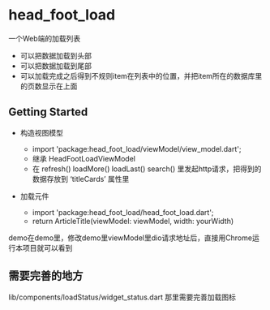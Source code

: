 # head_foot_load

一个Web端的加载列表

- 可以把数据加载到头部
- 可以把数据加载到尾部
- 可以加载完成之后得到不规则item在列表中的位置，并把item所在的数据库里的页数显示在上面
  

## Getting Started

- 构造视图模型
  - import 'package:head_foot_load/viewModel/view_model.dart';
  - 继承 HeadFootLoadViewModel
  - 在 refresh() loadMore() loadLast() search() 里发起http请求，把得到的数据存放到 ‘titleCards’ 属性里

- 加载元件
  - import 'package:head_foot_load/head_foot_load.dart'; 
  - return ArticleTitle(viewModel: viewModel, width: yourWidth)

demo在demo里，修改demo里viewModel里dio请求地址后，直接用Chrome运行本项目就可以看到

## 需要完善的地方

lib/components/loadStatus/widget_status.dart 那里需要完善加载图标